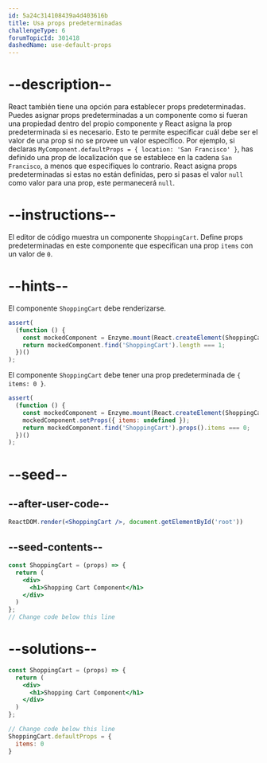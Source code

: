 ```yaml
---
id: 5a24c314108439a4d403616b
title: Usa props predeterminadas
challengeType: 6
forumTopicId: 301418
dashedName: use-default-props
---
```


# --description--

React también tiene una opción para establecer props predeterminadas. Puedes asignar props predeterminadas a un componente como si fueran una propiedad dentro del propio componente y React asigna la prop predeterminada si es necesario. Esto te permite especificar cuál debe ser el valor de una prop si no se provee un valor específico. Por ejemplo, si declaras `MyComponent.defaultProps = { location: 'San Francisco' }`, has definido una prop de localización que se establece en la cadena `San Francisco`, a menos que especifiques lo contrario. React asigna props predeterminadas si estas no están definidas, pero si pasas el valor `null` como valor para una prop, este permanecerá `null`.

# --instructions--

El editor de código muestra un componente `ShoppingCart`. Define props predeterminadas en este componente que especifican una prop `items` con un valor de `0`.

# --hints--

El componente `ShoppingCart` debe renderizarse.

```js
assert(
  (function () {
    const mockedComponent = Enzyme.mount(React.createElement(ShoppingCart));
    return mockedComponent.find('ShoppingCart').length === 1;
  })()
);
```

El componente `ShoppingCart` debe tener una prop predeterminada de `{ items: 0 }`.

```js
assert(
  (function () {
    const mockedComponent = Enzyme.mount(React.createElement(ShoppingCart));
    mockedComponent.setProps({ items: undefined });
    return mockedComponent.find('ShoppingCart').props().items === 0;
  })()
);
```

# --seed--

## --after-user-code--

```jsx
ReactDOM.render(<ShoppingCart />, document.getElementById('root'))
```

## --seed-contents--

```jsx
const ShoppingCart = (props) => {
  return (
    <div>
      <h1>Shopping Cart Component</h1>
    </div>
  )
};
// Change code below this line
```

# --solutions--

```jsx
const ShoppingCart = (props) => {
  return (
    <div>
      <h1>Shopping Cart Component</h1>
    </div>
  )
};

// Change code below this line
ShoppingCart.defaultProps = {
  items: 0
}
```
